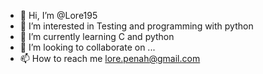 - 👋 Hi, I’m @Lore195
- 👀 I’m interested in Testing and programming with python
- 🌱 I’m currently learning C and python
- 💞️ I’m looking to collaborate on ...
- 📫 How to reach me lore.penah@gmail.com

<!---
Lore195/Lore195 is a ✨ special ✨ repository because its `README.md` (this file) appears on your GitHub profile.
You can click the Preview link to take a look at your changes.
--->
